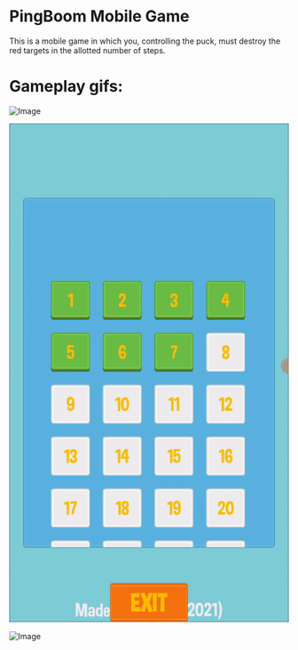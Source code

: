 # PingBoom Mobile Game

This is a mobile game in which you, controlling the puck, must destroy the red targets in the allotted number of steps.


# Gameplay gifs:
![Image](gif_1.gif)

![Image](gif_3.gif)

![Image](gif_5.gif)
